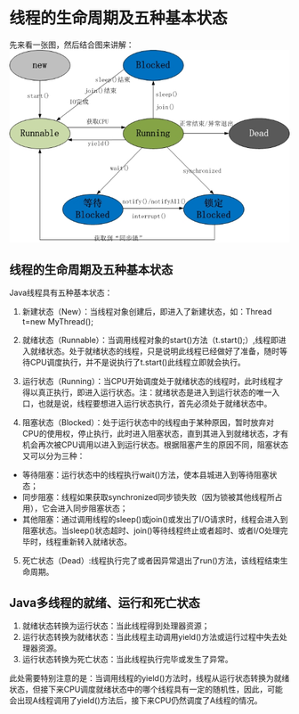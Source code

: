 # 线程的生命周期及五种基本状态

先来看一张图，然后结合图来讲解：
![](img/five.jpg)

## 线程的生命周期及五种基本状态

Java线程具有五种基本状态：
1. 新建状态（New）：当线程对象创建后，即进入了新建状态，如：Thread t=new MyThread();

2. 就绪状态（Runnable）：当调用线程对象的start()方法（t.start();）,线程即进入就绪状态。处于就绪状态的线程，只是说明此线程已经做好了准备，随时等待CPU调度执行，并不是说执行了t.start()此线程立即就会执行。

3. 运行状态（Running）：当CPU开始调度处于就绪状态的线程时，此时线程才得以真正执行，即进入运行状态。注：就绪状态是进入到运行状态的唯一入口，也就是说，线程要想进入运行状态执行，首先必须处于就绪状态中。

4. 阻塞状态（Blocked）：处于运行状态中的线程由于某种原因，暂时放弃对CPU的使用权，停止执行，此时进入阻塞状态，直到其进入到就绪状态，才有机会再次被CPU调用以进入到运行状态。根据阻塞产生的原因不同，阻塞状态又可以分为三种：
  * 等待阻塞：运行状态中的线程执行wait()方法，使本县城进入到等待阻塞状态；
  * 同步阻塞：线程如果获取synchronized同步锁失败（因为锁被其他线程所占用），它会进入同步阻塞状态；
  * 其他阻塞：通过调用线程的sleep()或join()或发出了I/O请求时，线程会进入到阻塞状态。当sleep()状态超时、join()等待线程终止或者超时、或者I/O处理完毕时，线程重新转入就绪状态。

5. 死亡状态（Dead）:线程执行完了或者因异常退出了run()方法，该线程结束生命周期。

## Java多线程的就绪、运行和死亡状态

1. 就绪状态转换为运行状态：当此线程得到处理器资源；
2. 运行状态转换为就绪状态：当此线程主动调用yield()方法或运行过程中失去处理器资源。
3. 运行状态转换为死亡状态：当此线程执行完毕或发生了异常。

此处需要特别注意的是：当调用线程的yield()方法时，线程从运行状态转换为就绪状态，但接下来CPU调度就绪状态中的哪个线程具有一定的随机性，因此，可能会出现A线程调用了yield()方法后，接下来CPU仍然调度了A线程的情况。
